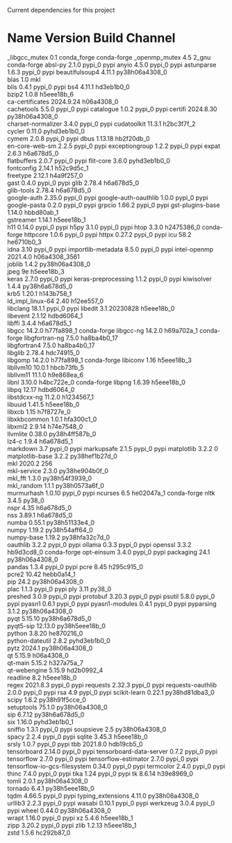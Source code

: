 Current dependencies for this project


# Name                    Version                   Build  Channel
_libgcc_mutex             0.1                 conda_forge    conda-forge
_openmp_mutex             4.5                       2_gnu    conda-forge
absl-py                   2.1.0                    pypi_0    pypi
anyio                     4.5.0                    pypi_0    pypi
astunparse                1.6.3                    pypi_0    pypi
beautifulsoup4            4.11.1           py38h06a4308_0  
blas                      1.0                         mkl  
blis                      0.4.1                    pypi_0    pypi
bs4                       4.11.1               hd3eb1b0_0  
bzip2                     1.0.8                h5eee18b_6  
ca-certificates           2024.9.24            h06a4308_0  
cachetools                5.5.0                    pypi_0    pypi
catalogue                 1.0.2                    pypi_0    pypi
certifi                   2024.8.30        py38h06a4308_0  
charset-normalizer        3.4.0                    pypi_0    pypi
cudatoolkit               11.3.1               h2bc3f7f_2  
cycler                    0.11.0             pyhd3eb1b0_0  
cymem                     2.0.8                    pypi_0    pypi
dbus                      1.13.18              hb2f20db_0  
en-core-web-sm            2.2.5                    pypi_0    pypi
exceptiongroup            1.2.2                    pypi_0    pypi
expat                     2.6.3                h6a678d5_0  
flatbuffers               2.0.7                    pypi_0    pypi
flit-core                 3.6.0              pyhd3eb1b0_0  
fontconfig                2.14.1               h52c9d5c_1  
freetype                  2.12.1               h4a9f257_0  
gast                      0.4.0                    pypi_0    pypi
glib                      2.78.4               h6a678d5_0  
glib-tools                2.78.4               h6a678d5_0  
google-auth               2.35.0                   pypi_0    pypi
google-auth-oauthlib      1.0.0                    pypi_0    pypi
google-pasta              0.2.0                    pypi_0    pypi
grpcio                    1.66.2                   pypi_0    pypi
gst-plugins-base          1.14.0               hbbd80ab_1  
gstreamer                 1.14.1               h5eee18b_1  
h11                       0.14.0                   pypi_0    pypi
h5py                      3.1.0                    pypi_0    pypi
htop                      3.3.0                h2475386_0    conda-forge
httpcore                  1.0.6                    pypi_0    pypi
httpx                     0.27.2                   pypi_0    pypi
icu                       58.2                 he6710b0_3  
idna                      3.10                     pypi_0    pypi
importlib-metadata        8.5.0                    pypi_0    pypi
intel-openmp              2021.4.0          h06a4308_3561  
joblib                    1.4.2            py38h06a4308_0  
jpeg                      9e                   h5eee18b_3  
keras                     2.7.0                    pypi_0    pypi
keras-preprocessing       1.1.2                    pypi_0    pypi
kiwisolver                1.4.4            py38h6a678d5_0  
krb5                      1.20.1               h143b758_1  
ld_impl_linux-64          2.40                 h12ee557_0  
libclang                  18.1.1                   pypi_0    pypi
libedit                   3.1.20230828         h5eee18b_0  
libevent                  2.1.12               hdbd6064_1  
libffi                    3.4.4                h6a678d5_1  
libgcc                    14.2.0               h77fa898_1    conda-forge
libgcc-ng                 14.2.0               h69a702a_1    conda-forge
libgfortran-ng            7.5.0               ha8ba4b0_17  
libgfortran4              7.5.0               ha8ba4b0_17  
libglib                   2.78.4               hdc74915_0  
libgomp                   14.2.0               h77fa898_1    conda-forge
libiconv                  1.16                 h5eee18b_3  
libllvm10                 10.0.1               hbcb73fb_5  
libllvm11                 11.1.0               h9e868ea_6  
libnl                     3.10.0               h4bc722e_0    conda-forge
libpng                    1.6.39               h5eee18b_0  
libpq                     12.17                hdbd6064_0  
libstdcxx-ng              11.2.0               h1234567_1  
libuuid                   1.41.5               h5eee18b_0  
libxcb                    1.15                 h7f8727e_0  
libxkbcommon              1.0.1                hfa300c1_0  
libxml2                   2.9.14               h74e7548_0  
llvmlite                  0.38.0           py38h4ff587b_0  
lz4-c                     1.9.4                h6a678d5_1  
markdown                  3.7                      pypi_0    pypi
markupsafe                2.1.5                    pypi_0    pypi
matplotlib                3.2.2                         0  
matplotlib-base           3.2.2            py38hef1b27d_0  
mkl                       2020.2                      256  
mkl-service               2.3.0            py38he904b0f_0  
mkl_fft                   1.3.0            py38h54f3939_0  
mkl_random                1.1.1            py38h0573a6f_0  
murmurhash                1.0.10                   pypi_0    pypi
ncurses                   6.5                  he02047a_1    conda-forge
nltk                      3.4.5                    py38_0  
nspr                      4.35                 h6a678d5_0  
nss                       3.89.1               h6a678d5_0  
numba                     0.55.1           py38h51133e4_0  
numpy                     1.19.2           py38h54aff64_0  
numpy-base                1.19.2           py38hfa32c7d_0  
oauthlib                  3.2.2                    pypi_0    pypi
ollama                    0.3.3                    pypi_0    pypi
openssl                   3.3.2                hb9d3cd8_0    conda-forge
opt-einsum                3.4.0                    pypi_0    pypi
packaging                 24.1             py38h06a4308_0  
pandas                    1.3.4                    pypi_0    pypi
pcre                      8.45                 h295c915_0  
pcre2                     10.42                hebb0a14_1  
pip                       24.2             py38h06a4308_0  
plac                      1.1.3                    pypi_0    pypi
ply                       3.11                     py38_0  
preshed                   3.0.9                    pypi_0    pypi
protobuf                  3.20.3                   pypi_0    pypi
psutil                    5.8.0                    pypi_0    pypi
pyasn1                    0.6.1                    pypi_0    pypi
pyasn1-modules            0.4.1                    pypi_0    pypi
pyparsing                 3.1.2            py38h06a4308_0  
pyqt                      5.15.10          py38h6a678d5_0  
pyqt5-sip                 12.13.0          py38h5eee18b_0  
python                    3.8.20               he870216_0  
python-dateutil           2.8.2              pyhd3eb1b0_0  
pytz                      2024.1           py38h06a4308_0  
qt                        5.15.9               h06a4308_0  
qt-main                   5.15.2               h327a75a_7  
qt-webengine              5.15.9               hd2b0992_4  
readline                  8.2                  h5eee18b_0  
regex                     2021.8.3                 pypi_0    pypi
requests                  2.32.3                   pypi_0    pypi
requests-oauthlib         2.0.0                    pypi_0    pypi
rsa                       4.9                      pypi_0    pypi
scikit-learn              0.22.1           py38hd81dba3_0  
scipy                     1.6.2            py38h91f5cce_0  
setuptools                75.1.0           py38h06a4308_0  
sip                       6.7.12           py38h6a678d5_0  
six                       1.16.0             pyhd3eb1b0_1  
sniffio                   1.3.1                    pypi_0    pypi
soupsieve                 2.5              py38h06a4308_0  
spacy                     2.2.4                    pypi_0    pypi
sqlite                    3.45.3               h5eee18b_0  
srsly                     1.0.7                    pypi_0    pypi
tbb                       2021.8.0             hdb19cb5_0  
tensorboard               2.14.0                   pypi_0    pypi
tensorboard-data-server   0.7.2                    pypi_0    pypi
tensorflow                2.7.0                    pypi_0    pypi
tensorflow-estimator      2.7.0                    pypi_0    pypi
tensorflow-io-gcs-filesystem 0.34.0                   pypi_0    pypi
termcolor                 2.4.0                    pypi_0    pypi
thinc                     7.4.0                    pypi_0    pypi
tika                      1.24                     pypi_0    pypi
tk                        8.6.14               h39e8969_0  
tomli                     2.0.1            py38h06a4308_0  
tornado                   6.4.1            py38h5eee18b_0  
tqdm                      4.66.5                   pypi_0    pypi
typing_extensions         4.11.0           py38h06a4308_0  
urllib3                   2.2.3                    pypi_0    pypi
wasabi                    0.10.1                   pypi_0    pypi
werkzeug                  3.0.4                    pypi_0    pypi
wheel                     0.44.0           py38h06a4308_0  
wrapt                     1.16.0                   pypi_0    pypi
xz                        5.4.6                h5eee18b_1  
zipp                      3.20.2                   pypi_0    pypi
zlib                      1.2.13               h5eee18b_1  
zstd                      1.5.6                hc292b87_0  


